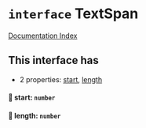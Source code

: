 # `interface` TextSpan

[Documentation Index](../README.md)

## This interface has

- 2 properties:
[start](#-start-number),
[length](#-length-number)


#### 📄 start: `number`



#### 📄 length: `number`



